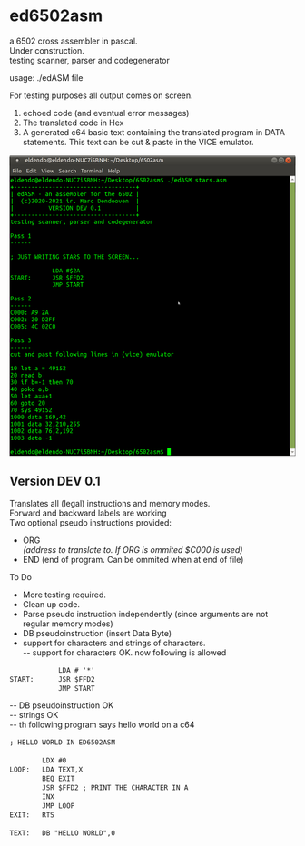 # ed6502asm
a 6502 cross assembler in pascal.   
Under construction.  
testing scanner, parser and codegenerator  

usage: ./edASM file

For testing purposes all output comes on screen.
1. echoed code (and eventual error messages)
2. The translated code in Hex
3. A generated c64 basic text containing the translated program in DATA statements. This text can be cut & paste in the VICE emulator.

![screenshot](./edASM.png)
 
Version DEV 0.1
---
Translates all (legal) instructions and memory modes.  
Forward and backward labels are working  
Two optional pseudo instructions provided:  
- ORG <address> (address to translate to. If ORG is ommited $C000 is used)  
- END (end of program. Can be ommited when at end of file)  

To Do  

- More testing required.  
- Clean up code.
- Parse pseudo instruction independently (since arguments are not regular memory modes)
- DB pseudoinstruction (insert Data Byte)
- support for characters and strings of characters.  
-- support for characters OK. now following is allowed  
```  
            LDA # '*'
START:      JSR $FFD2
            JMP START
```  
-- DB pseudoinstruction OK  
-- strings OK  
-- th following program says hello world on a c64  
```  
; HELLO WORLD IN ED6502ASM

        LDX #0
LOOP:   LDA TEXT,X
        BEQ EXIT
        JSR $FFD2 ; PRINT THE CHARACTER IN A
        INX
        JMP LOOP
EXIT:   RTS
        
TEXT:   DB "HELLO WORLD",0

```  


